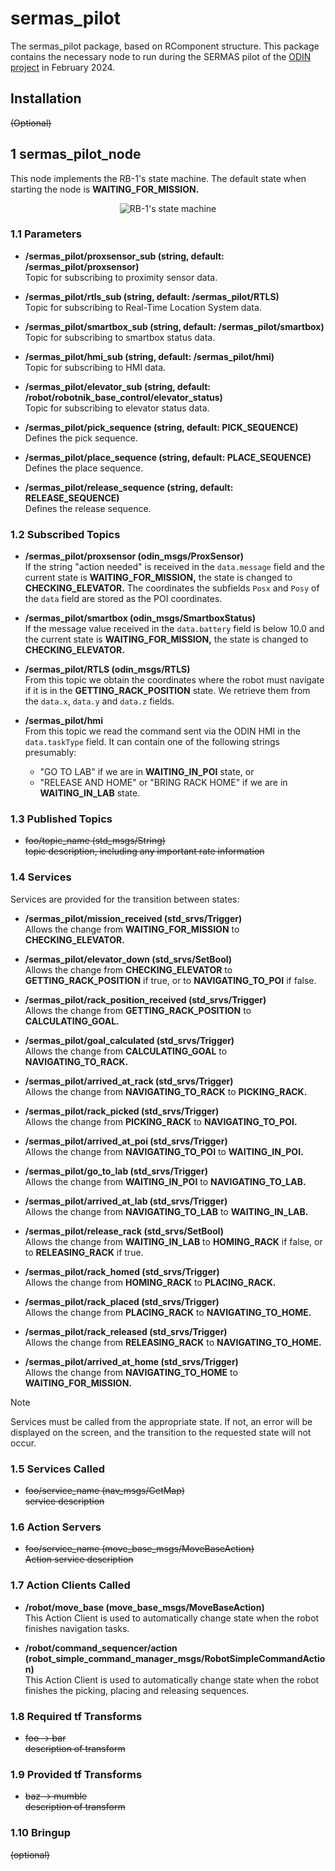 # sermas_pilot

The sermas_pilot package, based on RComponent structure. This package contains the necessary node to run during the SERMAS pilot of the [ODIN project](https://odin-smarthospitals.eu/) in February 2024.

## Installation

~~(Optional)~~


## 1 sermas_pilot_node

This node implements the RB-1's state machine. The default state when starting the node is **WAITING_FOR_MISSION.**

<p align="center">
  <img src="docs/diagrams/sermas_pilot.svg" alt="RB-1's state machine" />
</p>

### 1.1 Parameters

* **/sermas_pilot/proxsensor_sub (string, default: /sermas_pilot/proxsensor)**\
  Topic for subscribing to proximity sensor data.

* **/sermas_pilot/rtls_sub (string, default: /sermas_pilot/RTLS)**\
  Topic for subscribing to Real-Time Location System data.

* **/sermas_pilot/smartbox_sub (string, default: /sermas_pilot/smartbox)**\
  Topic for subscribing to smartbox status data.

* **/sermas_pilot/hmi_sub (string, default: /sermas_pilot/hmi)**\
  Topic for subscribing to HMI data.

* **/sermas_pilot/elevator_sub (string, default: /robot/robotnik_base_control/elevator_status)**\
  Topic for subscribing to elevator status data.

* **/sermas_pilot/pick_sequence (string, default: PICK_SEQUENCE)**\
  Defines the pick sequence.

* **/sermas_pilot/place_sequence (string, default: PLACE_SEQUENCE)**\
  Defines the place sequence.

* **/sermas_pilot/release_sequence (string, default: RELEASE_SEQUENCE)**\
  Defines the release sequence.
   
### 1.2 Subscribed Topics

* **/sermas_pilot/proxsensor (odin_msgs/ProxSensor)**\
  If the string "action needed" is received in the `data.message` field and the current state is **WAITING_FOR_MISSION,** the state is changed to **CHECKING_ELEVATOR.** The coordinates the subfields `Posx` and `Posy` of the `data` field are stored as the POI coordinates.

* **/sermas_pilot/smartbox (odin_msgs/SmartboxStatus)**\
  If the message value received in the `data.battery` field is below 10.0 and the current state is **WAITING_FOR_MISSION,** the state is changed to **CHECKING_ELEVATOR.**

* **/sermas_pilot/RTLS (odin_msgs/RTLS)**\
  From this topic we obtain the coordinates where the robot must navigate if it is in the **GETTING_RACK_POSITION** state. We retrieve them from the `data.x`, `data.y` and `data.z` fields.

* **/sermas_pilot/hmi**\
  From this topic we read the command sent via the ODIN HMI in the `data.taskType` field. It can contain one of the following strings presumably:
  * "GO TO LAB" if we are in **WAITING_IN_POI** state, or
  * "RELEASE AND HOME" or "BRING RACK HOME" if we are in **WAITING_IN_LAB** state.

### 1.3 Published Topics

* ~~foo/topic_name (std_msgs/String)\
  topic description, including any important rate information~~

### 1.4 Services

Services are provided for the transition between states:

* **/sermas_pilot/mission_received (std_srvs/Trigger)**\
  Allows the change from **WAITING_FOR_MISSION** to **CHECKING_ELEVATOR.**

* **/sermas_pilot/elevator_down (std_srvs/SetBool)**\
  Allows the change from **CHECKING_ELEVATOR** to **GETTING_RACK_POSITION** if true, or to **NAVIGATING_TO_POI** if false.

* **/sermas_pilot/rack_position_received (std_srvs/Trigger)**\
  Allows the change from **GETTING_RACK_POSITION** to **CALCULATING_GOAL.**

* **/sermas_pilot/goal_calculated (std_srvs/Trigger)**\
  Allows the change from **CALCULATING_GOAL** to **NAVIGATING_TO_RACK.**

* **/sermas_pilot/arrived_at_rack (std_srvs/Trigger)**\
  Allows the change from **NAVIGATING_TO_RACK** to **PICKING_RACK.**

* **/sermas_pilot/rack_picked (std_srvs/Trigger)**\
  Allows the change from **PICKING_RACK** to **NAVIGATING_TO_POI.**

* **/sermas_pilot/arrived_at_poi (std_srvs/Trigger)**\
  Allows the change from **NAVIGATING_TO_POI** to **WAITING_IN_POI.**

* **/sermas_pilot/go_to_lab (std_srvs/Trigger)**\
  Allows the change from **WAITING_IN_POI** to **NAVIGATING_TO_LAB.**

* **/sermas_pilot/arrived_at_lab (std_srvs/Trigger)**\
  Allows the change from **NAVIGATING_TO_LAB** to **WAITING_IN_LAB.**

* **/sermas_pilot/release_rack (std_srvs/SetBool)**\
  Allows the change from **WAITING_IN_LAB** to **HOMING_RACK** if false, or to **RELEASING_RACK** if true.

* **/sermas_pilot/rack_homed (std_srvs/Trigger)**\
  Allows the change from **HOMING_RACK** to **PLACING_RACK.**

* **/sermas_pilot/rack_placed (std_srvs/Trigger)**\
  Allows the change from **PLACING_RACK** to **NAVIGATING_TO_HOME.**

* **/sermas_pilot/rack_released (std_srvs/Trigger)**\
  Allows the change from **RELEASING_RACK** to **NAVIGATING_TO_HOME.**

* **/sermas_pilot/arrived_at_home (std_srvs/Trigger)**\
  Allows the change from **NAVIGATING_TO_HOME** to **WAITING_FOR_MISSION.**

> [!NOTE]
> Services must be called from the appropriate state. If not, an error will be displayed on the screen, and the transition to the requested state will not occur.

### 1.5 Services Called

* ~~foo/service_name (nav_msgs/GetMap)\
  service description~~

### 1.6 Action Servers

* ~~foo/service_name (move_base_msgs/MoveBaseAction)\
  Action service description~~

### 1.7 Action Clients Called

* **/robot/move_base (move_base_msgs/MoveBaseAction)**\
  This Action Client is used to automatically change state when the robot finishes navigation tasks.

* **/robot/command_sequencer/action (robot_simple_command_manager_msgs/RobotSimpleCommandAction)**\
  This Action Client is used to automatically change state when the robot finishes the picking, placing and releasing sequences.

### 1.8 Required tf Transforms

* ~~foo → bar\
  description of transform~~

### 1.9 Provided tf Transforms

* ~~baz → mumble\
  description of transform~~

### 1.10 Bringup

~~(optional)~~

